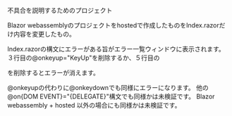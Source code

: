 不具合を説明するためのプロジェクト

Blazor webassemblyのプロジェクトをhostedで作成したものをIndex.razorだけ内容を変更したもの。

Index.razorの構文にエラーがある旨がエラー一覧ウィンドウに表示されます。
３行目の@onkeyup="KeyUp"を削除するか、５行目の<div />を削除するとエラーが消えます。

@onkeyupの代わりに@onkeydownでも同様にエラーになります。
他の@on{DOM EVENT}="{DELEGATE}"構文でも同様かは未検証です。
Blazor webassembly + hosted 以外の場合にも同様かは未検証です。
